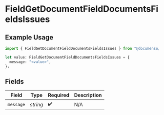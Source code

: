 # FieldGetDocumentFieldDocumentsFieldsIssues

## Example Usage

```typescript
import { FieldGetDocumentFieldDocumentsFieldsIssues } from "@documenso/sdk-typescript/models/errors";

let value: FieldGetDocumentFieldDocumentsFieldsIssues = {
  message: "<value>",
};
```

## Fields

| Field              | Type               | Required           | Description        |
| ------------------ | ------------------ | ------------------ | ------------------ |
| `message`          | *string*           | :heavy_check_mark: | N/A                |